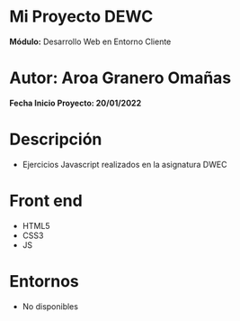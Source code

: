 # Mi Proyecto DEWC

**Módulo:** Desarrollo Web en Entorno Cliente

# Autor: Aroa Granero Omañas

**Fecha Inicio Proyecto: 20/01/2022**

# Descripción

- Ejercicios Javascript realizados en la asignatura DWEC

# Front end

* HTML5
* CSS3
* JS

# Entornos

- No disponibles